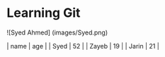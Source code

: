 <h1>Learning Git</h1>
![Syed Ahmed]
(images/Syed.png)

| name | age |
| Syed | 52 |
| Zayeb | 19 |
| Jarin | 21 |